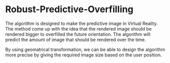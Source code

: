 # Robust-Predictive-Overfilling

The algorithm is designed to make the predictive image in Virtual Reality. The method come up with the idea that the rendered image should be rendered bigger to overfilled the future orientation.
The algorithm will predict the amount of image that should be rendered over the time.

By using geomatrical transformation, we can be able to design the algorithm more precise by giving the required image size based on the user position.
